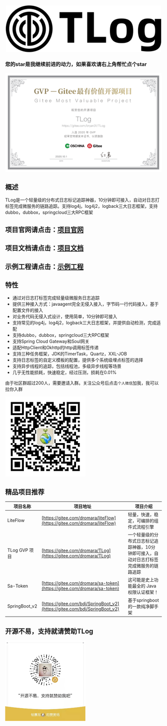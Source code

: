 <p align="center">
<a href="http://yomahub.com/tlog/">
    <img width="500" src="static/img/logo.png" alt="logo">
</a>
</p>

<h3>您的star是我继续前进的动力，如果喜欢请右上角帮忙点个star</h3>

![gvp](static/img/gvp.jpg)

## 概述
TLog是一个轻量级的分布式日志标记追踪神器，10分钟即可接入，自动对日志打标签完成微服务的链路追踪。支持log4j，log4j2，logback三大日志框架，支持dubbo，dubbox，springcloud三大RPC框架

## 项目官网请点击：[项目官网](https://tlog.yomahub.com/)

## 项目文档请点击：[项目文档](https://tlog.yomahub.com/docs)

## 示例工程请点击：[示例工程](https://gitee.com/bryan31/tlog-example)

## 特性
* 通过对日志打标签完成轻量级微服务日志追踪
* 提供三种接入方式：javaagent完全无侵入接入，字节码一行代码接入，基于配置文件的接入
* 对业务代码无侵入式设计，使用简单，10分钟即可接入
* 支持常见的log4j，log4j2，logback三大日志框架，并提供自动检测，完成适配
* 支持dubbo，dubbox，springcloud三大RPC框架
* 支持Spring Cloud Gateway和Soul网关
* 适配HttpClient和Okhttp的http调用标签传递
* 支持三种任务框架，JDK的TimerTask，Quartz，XXL-JOB
* 支持日志标签的自定义模板的配置，提供多个系统级埋点标签的选择
* 支持异步线程的追踪，包括线程池，多级异步线程等场景
* 几乎无性能损耗，快速稳定，经过压测，损耗在0.01%

由于社区群超过200人，需要邀请入群。关注公众号后点击`个人微信`加我，我可以拉你入群

![offIical-wx](static/img/offical-wx.jpg)

## 精品项目推荐

|项目名称 | 项目地址 | 项目介绍 |
|---|---|---|
| LiteFlow      | [https://gitee.com/dromara/liteFlow](https://gitee.com/dromara/liteFlow) | 轻量，快速，稳定，可编排的组件式流程引擎|
| TLog GVP 项目 | [https://gitee.com/dromara/TLog](https://gitee.com/dromara/TLog) | 一个轻量级的分布式日志标记追踪神器，10分钟即可接入，自动对日志打标签完成微服务的链路追踪 |
| Sa-Token | [https://gitee.com/dromara/sa-token](https://gitee.com/dromara/sa-token) | 这可能是史上功能最全的 Java 权限认证框架！ |
| SpringBoot_v2      | [https://gitee.com/bdj/SpringBoot_v2](https://gitee.com/bdj/SpringBoot_v2) | 基于springboot的一款纯净脚手架|

## 开源不易，支持就请赞助TLog

<img src="static/img/zanshang.jpeg" alt="zanshang" width="258" />